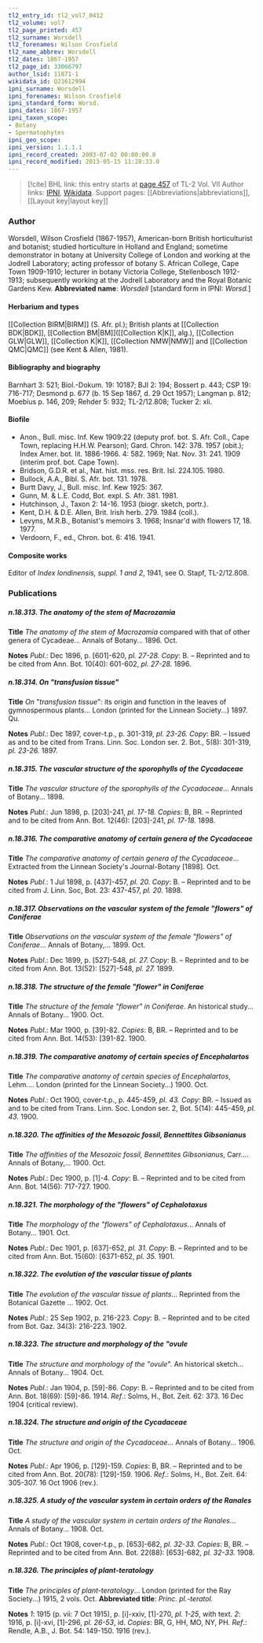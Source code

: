 ```yaml
---
tl2_entry_id: tl2_vol7_0412
tl2_volume: vol7
tl2_page_printed: 457
tl2_surname: Worsdell
tl2_forenames: Wilson Crosfield
tl2_name_abbrev: Worsdell
tl2_dates: 1867-1957
tl2_page_id: 33066797
author_lsid: 11871-1
wikidata_id: Q21612994
ipni_surname: Worsdell
ipni_forenames: Wilson Crosfield
ipni_standard_form: Worsd.
ipni_dates: 1867-1957
ipni_taxon_scope: 
- Botany
- Spermatophytes
ipni_geo_scope: 
ipni_version: 1.1.1.1
ipni_record_created: 2003-07-02 00:00:00.0
ipni_record_modified: 2013-05-15 11:28:33.0
---
```


> [!cite] BHL link: this entry starts at [page 457](https://www.biodiversitylibrary.org/page/33066797) of TL-2 Vol. VII
> Author links: [IPNI](https://www.ipni.org/a/11871-1), [Wikidata](https://www.wikidata.org/wiki/Q21612994). Support pages: [[Abbreviations|abbreviations]], [[Layout key|layout key]]

### Author

Worsdell, Wilson Crosfield (1867-1957), American-born British horticulturist and botanist; studied horticulture in Holland and England; sometime demonstrator in botany at University College of London and working at the Jodrell Laboratory; acting professor of botany S. African College, Cape Town 1909-1910; lecturer in botany Victoria College, Stellenbosch 1912-1913; subsequently working at the Jodrell Laboratory and the Royal Botanic Gardens Kew. 
**Abbreviated name**: *Worsdell* \[standard form in IPNI: *Worsd.*\]

#### Herbarium and types

[[Collection BIRM|BIRM]] (S. Afr. pl.); British plants at [[Collection BDK|BDK]], [[Collection BM|BM]]([[Collection K|K]], alg.), [[Collection GLW|GLW]], [[Collection K|K]], [[Collection NMW|NMW]] and [[Collection QMC|QMC]] (see Kent & Allen, 1981).

#### Bibliography and biography

Barnhart 3: 521; Biol.-Dokum. 19: 10187; BJI 2: 194; Bossert p. 443; CSP 19: 716-717; Desmond p. 677 (b. 15 Sep 1867, d. 29 Oct 1957); Langman p. 812; Moebius p. 146, 209; Rehder 5: 932; TL-2/12.808; Tucker 2: xli.

#### Biofile

- Anon., Bull. misc. Inf. Kew 1909:22 (deputy prof. bot. S. Afr. Coll., Cape Town, replacing H.H.W. Pearson); Gard. Chron. 142: 378. 1957 (obit.); Index Amer. bot. lit. 1886-1966. 4: 582. 1969; Nat. Nov. 31: 241. 1909 (interim prof. bot. Cape Town).
- Bridson, G.D.R. et al., Nat. hist. mss. res. Brit. Isl. 224.105. 1980.
- Bullock, A.A., Bibl. S. Afr. bot. 131. 1978.
- Burtt Davy, J., Bull. misc. Inf. Kew 1925: 367.
- Gunn, M. & L.E. Codd, Bot. expl. S. Afr. 381. 1981.
- Hutchinson, J., Taxon 2: 14-16. 1953 (biogr. sketch, portr.).
- Kent, D.H. & D.E. Allen, Brit. Irish herb. 279. 1984 (coll.).
- Levyns, M.R.B., Botanist's memoirs 3. 1968; Insnar'd with flowers 17, 18. 1977.
- Verdoorn, F., ed., Chron. bot. 6: 416. 1941.

#### Composite works

Editor of *Index londinensis, suppl. 1 and 2*, 1941, see O. Stapf, TL-2/12.808.

### Publications

##### n.18.313. The anatomy of the stem of Macrozamia

**Title**
*The anatomy of the stem of Macrozamia* compared with that of other genera of Cycadeae... Annals of Botany... 1896. Oct.

**Notes**
*Publ*.: Dec 1896, p. \[601\]-620, *pl. 27-28. Copy*: B. – Reprinted and to be cited from Ann. Bot. 10(40): 601-602, *pl. 27-28.* 1896.

##### n.18.314. On "transfusion tissue"

**Title**
*On* "*transfusion tissue*": its origin and function in the leaves of gymnospermous plants... London (printed for the Linnean Society...) 1897. Qu.

**Notes**
*Publ*.: Dec 1897, cover-t.p., p. 301-319, *pl. 23-26. Copy*: BR. – Issued as and to be cited from Trans. Linn. Soc. London ser. 2. Bot., 5(8): 301-319, *pl. 23-26.* 1897.

##### n.18.315. The vascular structure of the sporophylls of the Cycadaceae

**Title**
*The vascular structure of the sporophylls of the Cycadaceae*... Annals of Botany... 1898.

**Notes**
*Publ*.: Jun 1898, p. \[203\]-241, *pl. 17-18. Copies*: B, BR. – Reprinted and to be cited from Ann. Bot. 12(46): \[203\]-241, *pl. 17-18.* 1898.

##### n.18.316. The comparative anatomy of certain genera of the Cycadaceae

**Title**
*The comparative anatomy of certain genera of the Cycadaceae*... Extracted from the Linnean Society's Journal-Botany \[1898\]. Oct.

**Notes**
*Publ*.: 1 Jul 1898, p. \[437\]-457, *pl. 20. Copy*: B. – Reprinted and to be cited from J. Linn. Soc, Bot. 23: 437-457, *pl. 20.* 1898.

##### n.18.317. Observations on the vascular system of the female "flowers" of Coniferae

**Title**
*Observations on the vascular system of the female "flowers" of Coniferae*... Annals of Botany,... 1899. Oct.

**Notes**
*Publ*.: Dec 1899, p. \[527\]-548, *pl. 27. Copy*: B. – Reprinted and to be cited from Ann. Bot. 13(52): \[527\]-548, *pl. 27.* 1899.

##### n.18.318. The structure of the female "flower" in Coniferae

**Title**
*The structure of the female "flower" in Coniferae*. An historical study... Annals of Botany... 1900. Oct.

**Notes**
*Publ*.: Mar 1900, p. \[39\]-82. *Copies*: B, BR. – Reprinted and to be cited from Ann. Bot. 14(53): \[391-82. 1900.

##### n.18.319. The comparative anatomy of certain species of Encephalartos

**Title**
*The comparative anatomy of certain species of Encephalartos*, Lehm.... London (printed for the Linnean Society...) 1900. Oct.

**Notes**
*Publ*.: Oct 1900, cover-t.p., p. 445-459, *pl. 43. Copy*: BR. – Issued as and to be cited from Trans. Linn. Soc. London ser. 2, Bot. 5(14): 445-459, *pl. 43.* 1900.

##### n.18.320. The affinities of the Mesozoic fossil, Bennettites Gibsonianus

**Title**
*The affinities of the Mesozoic fossil, Bennettites Gibsonianus*, Carr.... Annals of Botany,... 1900. Oct.

**Notes**
*Publ*.: Dec 1900, p. \[1\]-4. *Copy*: B. – Reprinted and to be cited from Ann. Bot. 14(56): 717-727. 1900.

##### n.18.321. The morphology of the "flowers" of Cephalotaxus

**Title**
*The morphology of the "flowers" of Cephalotaxus*... Annals of Botany... 1901. Oct.

**Notes**
*Publ*.: Dec 1901, p. \[637\]-652, *pl. 31. Copy*: B. – Reprinted and to be cited from Ann. Bot. 15(60): \[6371-652, *pl. 35.* 1901.

##### n.18.322. The evolution of the vascular tissue of plants

**Title**
*The evolution of the vascular tissue of plants*... Reprinted from the Botanical Gazette ... 1902. Oct.

**Notes**
*Publ*.: 25 Sep 1902, p. 216-223. *Copy*: B. – Reprinted and to be cited from Bot. Gaz. 34(3): 216-223. 1902.

##### n.18.323. The structure and morphology of the "ovule

**Title**
*The structure and morphology of the "ovule*". An historical sketch... Annals of Botany... 1904. Oct.

**Notes**
*Publ*.: Jan 1904, p. \[59\]-86. *Copy*: B. – Reprinted and to be cited from Ann. Bot. 18(69): \[59\]-86. 1914.
*Ref*.: Solms, H., Bot. Zeit. 62: 373. 16 Dec 1904 (critical review).

##### n.18.324. The structure and origin of the Cycadaceae

**Title**
*The structure and origin of the Cycadaceae*... Annals of Botany... 1906. Oct.

**Notes**
*Publ*.: Apr 1906, p. \[129\]-159. *Copies*: B, BR. – Reprinted and to be cited from Ann. Bot. 20(78): \[129\]-159. 1906.
*Ref*.: Solms, H., Bot. Zeit. 64: 305-307. 16 Oct 1906 (rev.).

##### n.18.325. A study of the vascular system in certain orders of the Ranales

**Title**
*A study of the vascular system in certain orders of the Ranales*... Annals of Botany... 1908. Oct.

**Notes**
*Publ*.: Oct 1908, cover-t.p., p. \[653\]-682, *pl. 32-33. Copies*: B, BR. – Reprinted and to be cited from Ann. Bot. 22(88): \[653\]-682, *pl. 32-33.* 1908.

##### n.18.326. The principles of plant-teratology

**Title**
*The principles of plant-teratology*... London (printed for the Ray Society...) 1915, 2 vols. Oct.
**Abbreviated title**: *Princ. pl.-teratol.*

**Notes**
*1*: 1915 (p. vii: 7 Oct 1915), p. \[i\]-xxiv, \[1\]-270, *pl. 1-25*, with text.
*2*: 1916, p. \[i\]-xvi, \[1\]-296, *pl. 26-53*, id.
*Copies*: BR, G, HH, MO, NY, PH.
*Ref*.: Rendle, A.B., J. Bot. 54: 149-150. 1916 (rev.).

